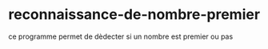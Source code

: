 # reconnaissance-de-nombre-premier
ce programme  permet de dèdecter si un nombre est premier ou pas
